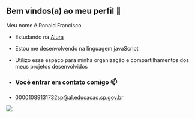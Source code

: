 ## Bem vindos(a) ao meu perfil 👀

Meu nome é Ronald Francisco

- Estudando na [Alura](https://ww.alura.com.br)
- Estou me desenvolvendo na linguagem javaScript
- Utilizo esse espaço para minha organização e compartilhamentos dos meus projetos desenvolvidos

- ### Você entrar em contato comigo 📫

- 00001089131732sp@al.educacao.sp.gov.br



![](https://media.tenor.com/7zfrNPCb96IAAAAM/unimpressed-mui-muichiro.gif)
